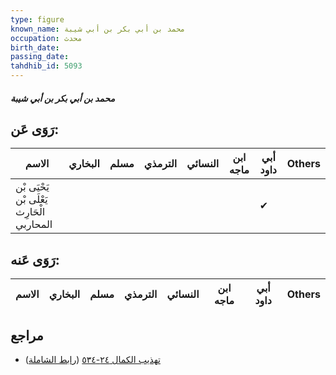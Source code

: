 ```yaml
---
type: figure
known_name: محمد بن أبي بكر بن أبي شيبة
occupation: محدث
birth_date:
passing_date:
tahdhib_id: 5093
---
```

##### محمد بن أبي بكر بن أبي شيبة

## رَوَى عَن:
| الاسم                                      | البخاري | مسلم | الترمذي | النسائي | ابن ماجه | أبي داود | Others |
| ------------------------------------------ | ------- | ---- | ------- | ------- | -------- | -------- | ------ |
| يَحْيَى بْن يَعْلَى بْن الْحَارِث المحاربي |         |      |         |         |          | ✔        |        |
## رَوَى عَنه:
| الاسم | البخاري | مسلم | الترمذي | النسائي | ابن ماجه | أبي داود | Others |
| ----- | ------- | ---- | ------- | ------- | -------- | -------- | ------ |
## مراجع
- [تهذيب الكمال ٢٤-٥٣٤](obsidian://open?vault=Tahdhib-al-Kamal&file=Figures/٥٠٩٣-محمد%20بن%20أبي%20بكر%20بن%20أبي%20شيبة) ([رابط الشاملة](https://shamela.ws/book/3722/13046))